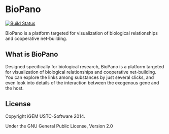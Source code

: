 # BioPano

[![Build Status](https://travis-ci.org/4x7y/BioPano.svg?branch=master)](https://travis-ci.org/4x7y/BioPano)

BioPano is a platform targeted for visualization of biological relationships and cooperative net-building.

## What is BioPano

Designed specifically for biological research, BioPano is a platform targeted for visualization of biological relationships and cooperative net-building. You can explore the links among substances by just several clicks, and even look into details of the interaction between the exogenous gene and the host.

## License

Copyright iGEM USTC-Software 2014.

Under the GNU General Public License, Version 2.0

